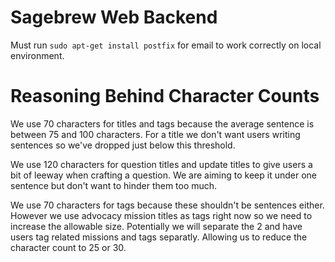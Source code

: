# Sagebrew Web Backend #
Must run `sudo apt-get install postfix` for email to work correctly on local 
environment. 


# Reasoning Behind Character Counts #
We use 70 characters for titles and tags because the average sentence
is between 75 and 100 characters. For a title we don't want users 
writing sentences so we've dropped just below this threshold.

We use 120 characters for question titles and update titles 
to give users a bit of leeway when crafting a question. 
We are aiming to keep it under one sentence but don't want to 
hinder them too much.

We use 70 characters for tags because these shouldn't be sentences
either. However we use advocacy mission titles as tags right now
so we need to increase the allowable size. Potentially we will 
separate the 2 and have users tag related missions and tags 
separatly. Allowing us to reduce the character count to 25 or 30.

